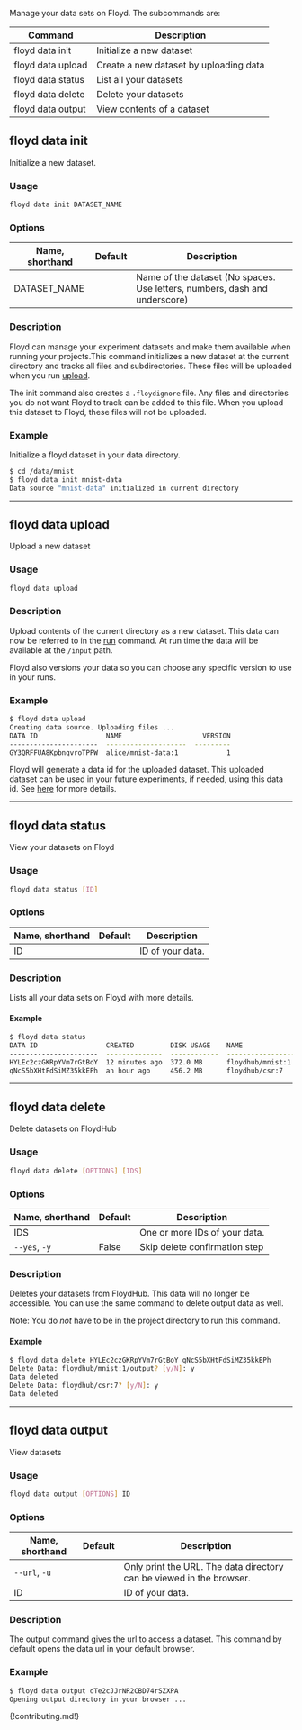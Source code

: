
Manage your data sets on Floyd. The subcommands are:

| Command              | Description              |
| -------------------  | ------------------------ |
| floyd data init      | Initialize a new dataset |
| floyd data upload    | Create a new dataset by uploading data |
| floyd data status    | List all your datasets  |
| floyd data delete    | Delete your datasets |
| floyd data output    | View contents of a dataset |

## floyd data init 

Initialize a new dataset.

### Usage
```bash
floyd data init DATASET_NAME
```

### Options
| Name, shorthand | Default | Description |
| --------------- | ------- | ----------- |
| DATASET_NAME    |         | Name of the dataset (No spaces. Use letters, numbers, dash and underscore)    |

### Description
Floyd can manage your experiment datasets and make them available when running your projects.This command initializes a new 
dataset at the current directory and tracks all files and subdirectories. These files will be uploaded when you run [upload](#floyd-data-upload).

The init command also creates a `.floydignore` file. Any files and directories you do not want Floyd to track can be added 
to this file. When you upload this dataset to Floyd, these files will not be uploaded.

### Example
Initialize a floyd dataset in your data directory.
```bash
$ cd /data/mnist
$ floyd data init mnist-data
Data source "mnist-data" initialized in current directory
```

---------------------------------

## floyd data upload

Upload a new dataset

### Usage
```bash
floyd data upload
```

### Description
Upload contents of the current directory as a new dataset. This data can now be referred to in the [run](./run.md) command.
At run time the data will be available at the `/input` path.

Floyd also versions your data so you can choose any specific version to use in your runs.

### Example
```bash
$ floyd data upload
Creating data source. Uploading files ...
DATA ID                 NAME                    VERSION
----------------------  --------------------  ---------
GY3QRFFUA8KpbnqvroTPPW  alice/mnist-data:1            1
```
Floyd will generate a data id for the uploaded dataset. This uploaded dataset can be used in your future experiments, if needed,
using this data id. See [here](../home/using_datasets/#using-data-set-in-experiments) for more details.

---------------------------------

## floyd data status

View your datasets on Floyd

### Usage
```bash
floyd data status [ID]
```

### Options
| Name, shorthand | Default | Description |
| --------------- | ------- | ----------- |
| ID |      | ID of your data. |

### Description
Lists all your data sets on Floyd with more details.

#### Example
```bash
$ floyd data status
DATA ID                 CREATED         DISK USAGE    NAME                                        VERSION
----------------------  --------------  ------------  ----------------------------------------  ---------
HYLEc2czGKRpYVm7rGtBoY  12 minutes ago  372.0 MB      floydhub/mnist:1                                  1
qNcS5bXHtFdSiMZ35kkEPh  an hour ago     456.2 MB      floydhub/csr:7                					7
```

---------------------------------

## floyd data delete

Delete datasets on FloydHub

### Usage
```bash
floyd data delete [OPTIONS] [IDS]
```

### Options
| Name, shorthand | Default | Description |
| --------------- | ------- | ----------- |
| IDS |      | One or more IDs of your data. |
| `--yes`, `-y` | False  | Skip delete confirmation step |

### Description
Deletes your datasets from FloydHub. This data will no longer 
be accessible. You can use the same command to delete output 
data as well.

Note: You do *not* have to be in the project directory to run this command.

#### Example
```bash
$ floyd data delete HYLEc2czGKRpYVm7rGtBoY qNcS5bXHtFdSiMZ35kkEPh
Delete Data: floydhub/mnist:1/output? [y/N]: y
Data deleted
Delete Data: floydhub/csr:7? [y/N]: y
Data deleted
```

---------------------------------

## floyd data output

View datasets

### Usage
```bash
floyd data output [OPTIONS] ID
```

### Options
| Name, shorthand | Default | Description |
| --------------- | ------- | ----------- |
| `--url`, `-u` |      | Only print the URL. The data directory can be viewed in the browser. |
| ID |      | ID of your data. |

### Description
The output command gives the url to access a dataset. This command by default opens the data url in your default browser.

### Example
```bash
$ floyd data output dTe2cJJrNR2CBD74rSZXPA
Opening output directory in your browser ...
```

{!contributing.md!}
